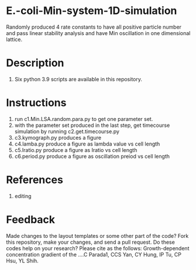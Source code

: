 # E.-coli-Min-system-1D-simulation
Randomly produced 4 rate constants to have all positive particle number and pass linear stability analysis and have Min oscillation in one dimensional lattice.

# Description

1. Six python 3.9 scripts are available in this repository.

# Instructions

1. run c1.Min.LSA.random.para.py to get one parameter set.
2. with the parameter set produced in the last step, get timecourse simulation by running c2.get.timecourse.py
3. c3.kymograph.py produces a figure
4. c4.lamba.py produce a figure as lambda value vs cell length
5. c5.Iratio.py produce a figure as Iratio vs cell length
6. c6.period.py produce a figure as oscillation preiod vs cell length

# References

1.	editing

# Feedback

Made changes to the layout templates or some other part of the code? Fork this repository, make your changes, and send a pull request.
Do these codes help on your research? Please cite as the follows: Growth-dependent concentration gradient of the ....C Parada1, CCS Yan, CY Hung, IP Tu, CP Hsu, YL Shih.
